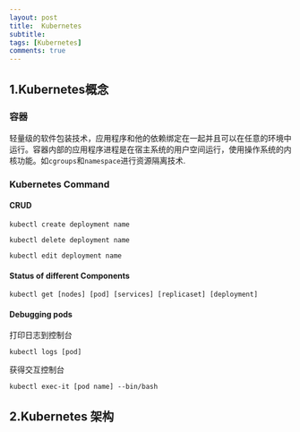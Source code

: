 ```yaml
---
layout: post
title:  Kubernetes
subtitle:
tags: [Kubernetes]
comments: true
---
```


## 1.Kubernetes概念

### 容器
轻量级的软件包装技术，应用程序和他的依赖绑定在一起并且可以在任意的环境中运行。容器内部的应用程序进程是在宿主系统的用户空间运行，使用操作系统的内核功能。如`cgroups`和`namespace`进行资源隔离技术.

### Kubernetes Command

#### CRUD

```
kubectl create deployment name
```
```
kubectl delete deployment name
```
```
kubectl edit deployment name
```
#### Status of different Components

```
kubectl get [nodes] [pod] [services] [replicaset] [deployment]
```

#### Debugging pods

打印日志到控制台
```
kubectl logs [pod]
```
获得交互控制台
```
kubectl exec-it [pod name] --bin/bash
```
## 2.Kubernetes 架构